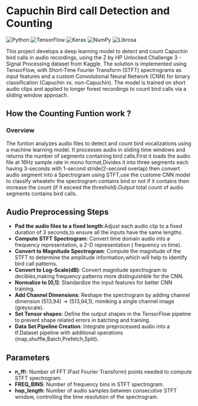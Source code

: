 # Capuchin Bird call Detection and Counting
![Python](https://img.shields.io/badge/Python-3.9%2B-blue)
![TensorFlow](https://img.shields.io/badge/TensorFlow-2.12%2B-FF6F00)
![Keras](https://img.shields.io/badge/Keras-2.12%2B-D00000)
![NumPy](https://img.shields.io/badge/NumPy-1.24%2B-013243)
![Librosa](https://img.shields.io/badge/Librosa-0.10%2B-FF3399)

This project develops a deep learning model to detect and count Capuchin bird calls in audio recordings, using the Z by HP Unlocked Challenge 3 - Signal Processing dataset from Kaggle. The solution is implemented using TensorFlow, with Short-Time Fourier Transform (STFT) spectrograms as input features and a custom Convolutional Neural Network (CNN) for binary classification (Capuchin vs. non-Capuchin). The model is trained on short audio clips and applied to longer forest recordings to count bird calls via a sliding window approach.
## How the Counting Funtion work ?
### Overview
The funtion analyzes audio files to detect and count bird vocalizations using a machine learning model. It processes audio in sliding time windows and returns the number of segments containing bird calls.First it loads the audio file at 16Hz sample rate in mono format,Divides it into three segments each having 3-seconds with 1-second stride(2-second overlap) then convert audio segment into a Spectrogram using STFT,use the custome CNN model to classify wheatehr the spectrogram contains bird or not if it contains then increase the count (if it exceed the threshold).Output total count of audio segments contains bird calls.
## Audio Preprocessing Steps
- **Pad the audio files to a fixed length**:Adjust each audio clip to a fixed duration of 3 seconds,to ensure all the inputs have the same lengths.
- **Compute STFT Spectrogram**: Convert time domain audio into a frequency representation, a 2-D representation ( frequency vs time).
- **Convert to Magnitude Spectrogram**: Compute the magnitude of the STFT to determine the amplitude information,which will help to identify bird call patterns.
- **Convert to Log-Scale(dB)**: Convert magnitude spectrogram to decibles,making frequency patterns more distinguishble for the CNN.
- **Normalize to [0,1]**: Standardize  the input features for better CNN training.
- **Add Channel Dimensions**: Reshape the spectrogram by adding channel dimension (513,94) -> (513,94,1), mimiking a single channel image (greyscale).
- **Set Tensor shapes**:  Define the output shapes in the TensorFlow pipeline to prevent shape related errors in batching and training.
- **Data Set Pipeline Creation**: Integrate preprocessed audio into a tf.Dataset pipeline with additional operations (map,shuffle,Batch,Prefetch,Split).
## Parameters
- **n_ff**t: Number of FFT (Fast Fourier Transform) points needed to compute STFT spectrogram.
- **FREQ_BINS**: Number of frequency bins in STFT spectrogram.
- **hop_length**: Number of audio samples between consecutive STFT window, controlling the time resolution of the spectrogram.
